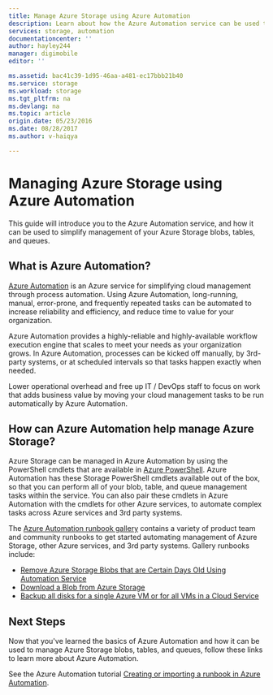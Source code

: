 ```yaml
---
title: Manage Azure Storage using Azure Automation
description: Learn about how the Azure Automation service can be used to manage Azure Storage at scale.
services: storage, automation
documentationcenter: ''
author: hayley244
manager: digimobile
editor: ''

ms.assetid: bac41c39-1d95-46aa-a481-ec17bbb21b40
ms.service: storage
ms.workload: storage
ms.tgt_pltfrm: na
ms.devlang: na
ms.topic: article
origin.date: 05/23/2016
ms.date: 08/28/2017
ms.author: v-haiqya

---
```

# Managing Azure Storage using Azure Automation
This guide will introduce you to the Azure Automation service, and how it can be used to simplify management of your Azure Storage blobs, tables, and queues.

## What is Azure Automation?
[Azure Automation](https://www.azure.cn/home/features/automation/) is an Azure service for simplifying cloud management through process automation. Using Azure Automation, long-running, manual, error-prone, and frequently repeated tasks can be automated to increase reliability and efficiency, and reduce time to value for your organization.

Azure Automation provides a highly-reliable and highly-available workflow execution engine that scales to meet your needs as your organization grows. In Azure Automation, processes can be kicked off manually, by 3rd-party systems, or at scheduled intervals so that tasks happen exactly when needed.

Lower operational overhead and free up IT / DevOps staff to focus on work that adds business value by moving your cloud management tasks to be run automatically by Azure Automation.

## How can Azure Automation help manage Azure Storage?
Azure Storage can be managed in Azure Automation by using the PowerShell cmdlets that are available in [Azure PowerShell](https://msdn.microsoft.com/library/azure/jj156055.aspx). Azure Automation has these Storage PowerShell cmdlets available out of the box, so that you can perform all of your blob, table, and queue management tasks within the service. You can also pair these cmdlets in Azure Automation with the cmdlets for other Azure services, to automate complex tasks across Azure services and 3rd party systems.

The [Azure Automation runbook gallery](https://azure.microsoft.com/blog/2014/10/07/introducing-the-azure-automation-runbook-gallery/) contains a variety of product team and community runbooks to get started automating management of Azure Storage, other Azure services, and 3rd party systems. Gallery runbooks include:

* [Remove Azure Storage Blobs that are Certain Days Old Using Automation Service](https://gallery.technet.microsoft.com/scriptcenter/Remove-Storage-Blobs-that-aae4b761)
* [Download a Blob from Azure Storage](https://gallery.technet.microsoft.com/scriptcenter/a-Blob-from-Azure-Storage-6bc13745)
* [Backup all disks for a single Azure VM or for all VMs in a Cloud Service](https://gallery.technet.microsoft.com/scriptcenter/Backup-all-disks-for-a-ede940d5)

## Next Steps
Now that you've learned the basics of Azure Automation and how it can be used to manage Azure Storage blobs, tables, and queues, follow these links to learn more about Azure Automation.

See the Azure Automation tutorial [Creating or importing a runbook in Azure Automation](../../automation/automation-creating-importing-runbook.md).
<!--Update_Description: update link-->